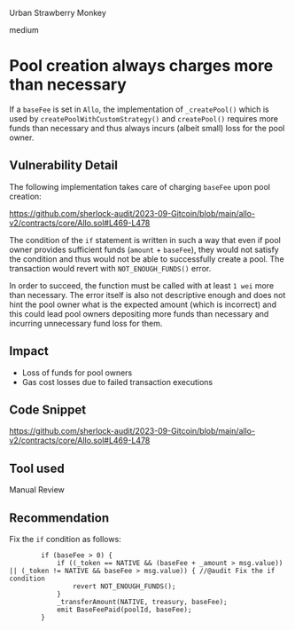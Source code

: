 Urban Strawberry Monkey

medium

# Pool creation always charges more than necessary
If a `baseFee` is set in `Allo`, the implementation of `_createPool()` which is used by `createPoolWithCustomStrategy()` and `createPool()` requires more funds than necessary and thus always incurs (albeit small) loss for the pool owner.

## Vulnerability Detail
The following implementation takes care of charging `baseFee` upon pool creation:

https://github.com/sherlock-audit/2023-09-Gitcoin/blob/main/allo-v2/contracts/core/Allo.sol#L469-L478

The condition of the `if` statement is written in such a way that even if pool owner provides sufficient funds (`amount` + `baseFee`), they would not satisfy the condition and thus would not be able to successfully create a pool. The transaction would revert with `NOT_ENOUGH_FUNDS()` error.

In order to succeed, the function must be called with at least `1 wei` more than necessary. The error itself is also not descriptive enough and does not hint the pool owner what is the expected amount (which is incorrect) and this could lead pool owners depositing more funds than necessary and incurring unnecessary fund loss for them.

## Impact
- Loss of funds for pool owners
- Gas cost losses due to failed transaction executions

## Code Snippet

https://github.com/sherlock-audit/2023-09-Gitcoin/blob/main/allo-v2/contracts/core/Allo.sol#L469-L478
## Tool used

Manual Review

## Recommendation
Fix the `if` condition as follows:
```solidity
        if (baseFee > 0) {
            if ((_token == NATIVE && (baseFee + _amount > msg.value)) || (_token != NATIVE && baseFee > msg.value)) { //@audit Fix the if condition
                revert NOT_ENOUGH_FUNDS();
            }
            _transferAmount(NATIVE, treasury, baseFee);
            emit BaseFeePaid(poolId, baseFee);
        }
```